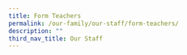 ```yaml
---
title: Form Teachers
permalink: /our-family/our-staff/form-teachers/
description: ""
third_nav_title: Our Staff
---
```

